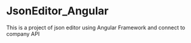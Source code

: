 # JsonEditor_Angular
This is a project of json editor using Angular Framework and connect to company API
